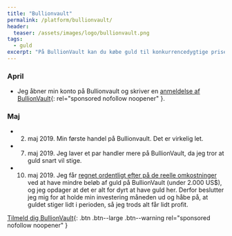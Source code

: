```yaml
---
title: "Bullionvault"
permalink: /platform/bullionvault/
header:
  teaser: /assets/images/logo/bullionvault.png
tags:
  - guld
excerpt: "På BullionVault kan du købe guld til konkurrencedygtige priser. Du skal dog være opmærksomme på gebyrstrukturen, når de opbevarer guldet, så du skal investere for mange penge før det kan betale sig."
---
```


### April

- Jeg åbner min konto på Bullionvault og skriver en [anmeldelse af BullionVault](/go/bullionvault/){: rel="sponsored nofollow noopener" }.

### Maj

- 2. maj 2019. Min første handel på Bullionvault. Det er virkelig let.
- 7. maj 2019. Jeg laver et par handler mere på BullionVault, da jeg tror at guld snart vil stige.
- 10. maj 2019. Jeg får [regnet ordentligt efter på de reelle omkostninger](https://www.bullionvault.com/cost-calculator.do) ved at have mindre beløb af guld på BullionVault (under 2.000 US$), og jeg opdager at det er alt for dyrt at have guld her. Derfor beslutter jeg mig for at holde min investering måneden ud og håbe på, at guldet stiger lidt i perioden, så jeg trods alt får lidt profit.

[Tilmeld dig BullionVault](/go/bullionvault/){: .btn .btn--large .btn--warning rel="sponsored nofollow noopener" }

